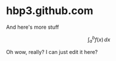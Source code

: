 hbp3.github.com
===============

And here's more stuff

$$\int_a^b f(x)\,dx$$


Oh wow, really? I can just edit it here?
